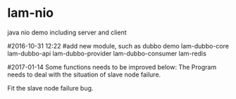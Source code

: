 # lam-nio
java nio demo including server and client

#2016-10-31 12:22
#add new module, such as dubbo demo
lam-dubbo-core
lam-dubbo-api
lam-dubbo-provider
lam-dubbo-consumer
lam-redis

#2017-01-14
Some functions needs to be improved below:
The Program needs to deal with the situation of slave node failure.

Fit the slave node failure bug.
